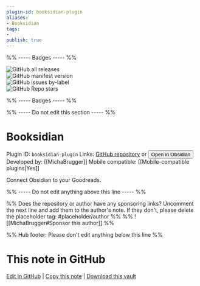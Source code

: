 ```yaml
---
plugin-id: booksidian-plugin
aliases:
- Booksidian
tags: 
- 
publish: true
---
```


%% ----- Badges ----- %%

![GitHub all releases](https://img.shields.io/github/downloads/MichaBrugger/booksidian_plugin/total?color=573E7A&logo=github&style=for-the-badge)   
![GitHub manifest version](https://img.shields.io/github/manifest-json/v/MichaBrugger/booksidian_plugin?color=573E7A&logo=github&style=for-the-badge)   
![GitHub issues by-label](https://img.shields.io/github/issues/MichaBrugger/booksidian_plugin/help%20wanted?color=573E7A&logo=github&style=for-the-badge)   
![GitHub Repo stars](https://img.shields.io/github/stars/MichaBrugger/booksidian_plugin?color=573E7A&logo=github&style=for-the-badge)

%% ----- Badges ----- %%

%% ----- Do not edit this section ----- %%

# Booksidian

Plugin ID: `booksidian-plugin`
Links: [GitHub repository](https://github.com/MichaBrugger/booksidian_plugin) or [<button id=HH>Open in Obsidian</button>](obsidian://show-plugin?id=booksidian-plugin)
Developed by: [[MichaBrugger]]
Mobile compatible: [[Mobile-compatible plugins|Yes]]

Connect Obsidian to your Goodreads.

%% ----- Do not edit anything above this line ----- %% 

%% Does the repository or author have any sponsoring links? Uncomment the next line and add them to the author's note. If they don't, please delete the placeholder tag: #placeholder/author %%
%% ![[MichaBrugger#Sponsor this author]] %%

%% Hub footer: Please don't edit anything below this line %%

# This note in GitHub

<span class="git-footer">[Edit In GitHub](https://github.dev/obsidian-community/obsidian-hub/blob/main/02%20-%20Community%20Expansions/02.05%20All%20Community%20Expansions/Plugins/booksidian-plugin.md "git-hub-edit-note") | [Copy this note](https://raw.githubusercontent.com/obsidian-community/obsidian-hub/main/02%20-%20Community%20Expansions/02.05%20All%20Community%20Expansions/Plugins/booksidian-plugin.md "git-hub-copy-note") | [Download this vault](https://github.com/obsidian-community/obsidian-hub/archive/refs/heads/main.zip "git-hub-download-vault") </span>
